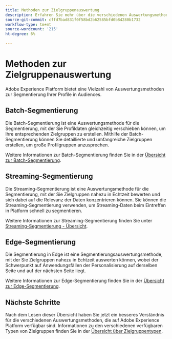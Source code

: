 ```yaml
---
title: Methoden zur Zielgruppenauswertung
description: Erfahren Sie mehr über die verschiedenen Auswertungsmethoden, die in Adobe Experience Platform verfügbar sind.
source-git-commit: cffd7bad831f0f58bd2b62585bfd0b84280b1732
workflow-type: tm+mt
source-wordcount: '215'
ht-degree: 6%

---
```



# Methoden zur Zielgruppenauswertung

Adobe Experience Platform bietet eine Vielzahl von Auswertungsmethoden zur Segmentierung Ihrer Profile in Audiences.

## Batch-Segmentierung

Die Batch-Segmentierung ist eine Auswertungsmethode für die Segmentierung, mit der Sie Profildaten gleichzeitig verschieben können, um Ihre entsprechenden Zielgruppen zu erstellen. Mithilfe der Batch-Segmentierung können Sie detaillierte und umfangreiche Zielgruppen erstellen, um große Profilgruppen anzusprechen.

Weitere Informationen zur Batch-Segmentierung finden Sie in der [Übersicht zur Batch-Segmentierung](./batch-segmentation.md).

## Streaming-Segmentierung 

Die Streaming-Segmentierung ist eine Auswertungsmethode für die Segmentierung, mit der Sie Zielgruppen nahezu in Echtzeit bewerten und sich dabei auf die Relevanz der Daten konzentrieren können. Sie können die Streaming-Segmentierung verwenden, um Streaming-Daten beim Eintreffen in Platform schnell zu segmentieren.

Weitere Informationen zur Streaming-Segmentierung finden Sie unter [Streaming-Segmentierung - Übersicht](./streaming-segmentation.md).

## Edge-Segmentierung

Die Segmentierung in Edge ist eine Segmentierungsauswertungsmethode, mit der Sie Zielgruppen nahezu in Echtzeit auswerten können, wobei der Schwerpunkt auf Anwendungsfällen der Personalisierung auf derselben Seite und auf der nächsten Seite liegt.

Weitere Informationen zur Edge-Segmentierung finden Sie in der [Übersicht zur Edge-Segmentierung](./edge-segmentation.md).

## Nächste Schritte

Nach dem Lesen dieser Übersicht haben Sie jetzt ein besseres Verständnis für die verschiedenen Auswertungsmethoden, die auf Adobe Experience Platform verfügbar sind. Informationen zu den verschiedenen verfügbaren Typen von Zielgruppen finden Sie in der [Übersicht über Zielgruppentypen](../types/overview.md).
